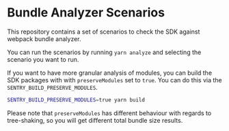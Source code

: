 # Bundle Analyzer Scenarios

This repository contains a set of scenarios to check the SDK against webpack bundle analyzer.

You can run the scenarios by running `yarn analyze` and selecting the scenario you want to run.

If you want to have more granular analysis of modules, you can build the SDK packages with with `preserveModules` set to
`true`. You can do this via the `SENTRY_BUILD_PRESERVE_MODULES`.

```bash
SENTRY_BUILD_PRESERVE_MODULES=true yarn build
```

Please note that `preserveModules` has different behaviour with regards to tree-shaking, so you will get different total
bundle size results.
